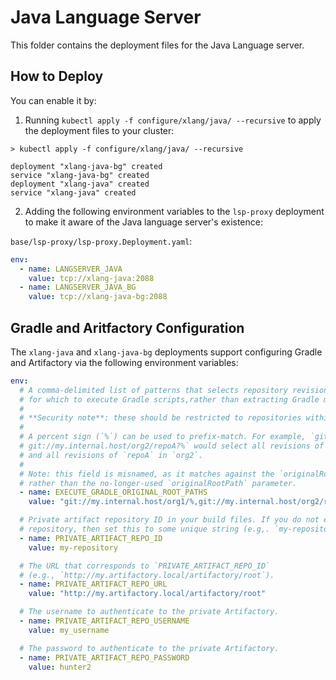 # Java Language Server

This folder contains the deployment files for the Java Language server.

## How to Deploy

You can enable it by:

1. Running `kubectl apply -f configure/xlang/java/ --recursive` to apply the deployment files to your cluster:

```shell
> kubectl apply -f configure/xlang/java/ --recursive

deployment "xlang-java-bg" created
service "xlang-java-bg" created
deployment "xlang-java" created
service "xlang-java" created
```

2. Adding the following environment variables to the `lsp-proxy` deployment to make it aware of the
   Java language server's existence:

`base/lsp-proxy/lsp-proxy.Deployment.yaml`:

```yaml
env:
  - name: LANGSERVER_JAVA
    value: tcp://xlang-java:2088
  - name: LANGSERVER_JAVA_BG
    value: tcp://xlang-java-bg:2088
```

## Gradle and Aritfactory Configuration

The `xlang-java` and `xlang-java-bg` deployments support configuring Gradle and Artifactory via the following environment variables:

```yaml
env:
  # A comma-delimited list of patterns that selects repository revisions
  # for which to execute Gradle scripts,rather than extracting Gradle metadata statically.
  #
  # **Security note**: these should be restricted to repositories within your own organization.
  #
  # A percent sign (`%`) can be used to prefix-match. For example, `git://my.internal.host/org1/%
  # git://my.internal.host/org2/repoA?%` would select all revisions of all repositories in `org1`
  # and all revisions of `repoA` in `org2`.
  #
  # Note: this field is misnamed, as it matches against the `originalRootURI` LSP initialize parameter,
  # rather than the no-longer-used `originalRootPath` parameter.
  - name: EXECUTE_GRADLE_ORIGINAL_ROOT_PATHS
    value: "git://my.internal.host/org1/%,git://my.internal.host/org2/repoA?%"

  # Private artifact repository ID in your build files. If you do not explicitly include the private artifact
  # repository, then set this to some unique string (e.g,. `my-repository`).
  - name: PRIVATE_ARTIFACT_REPO_ID
    value: my-repository

  # The URL that corresponds to `PRIVATE_ARTIFACT_REPO_ID`
  # (e.g., `http://my.artifactory.local/artifactory/root`).
  - name: PRIVATE_ARTIFACT_REPO_URL
    value: "http://my.artifactory.local/artifactory/root"

  # The username to authenticate to the private Artifactory.
  - name: PRIVATE_ARTIFACT_REPO_USERNAME
    value: my_username

  # The password to authenticate to the private Artifactory.
  - name: PRIVATE_ARTIFACT_REPO_PASSWORD
    value: hunter2
```
